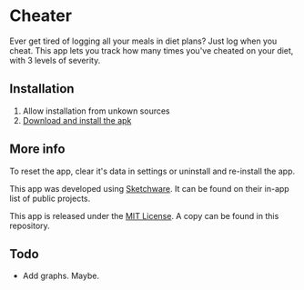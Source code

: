 # Cheater

Ever get tired of logging all your meals in diet plans? Just log when you cheat. This app lets you track how many times you've cheated on your diet, with 3 levels of severity.

## Installation
1. Allow installation from unkown sources
2. [Download and install the apk](https://github.com/DrakeShady/cheater/blob/master/release/cheater.apk)

## More info

To reset the app, clear it's data in settings or uninstall and re-install the app.

This app was developed using [Sketchware](http://sketchware.io/jsp/en/index.jsp). It can be found on their in-app list of public projects.

This app is released under the [MIT License](https://opensource.org/licenses/MIT). A copy can be found in this repository.

## Todo
 * Add graphs. Maybe.
